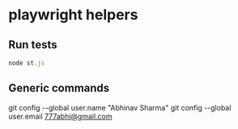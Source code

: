 # playwright helpers

## Run tests

```javascript
node st.js
```

## Generic commands
 git config --global user.name "Abhinav Sharma"
 git config --global user.email 777abhi@gmail.com

